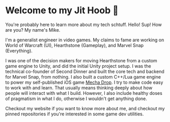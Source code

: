 # Welcome to my Jit Hoob 👋

You're probably here to learn more about my tech schtuff. Hello! Sup! How are you? My name's Mike.

I'm a generalist engineer in video games. My claims to fame are working on World of Warcraft (UI), Hearthstone (Gameplay), and Marvel Snap (Everything).

I was one of the decision makers for moving Hearthstone from a custom game engine to Unity, and did the initial Unity project setup. I was the technical co-founder of Second Dinner and built the core tech and backend for Marvel Snap, from nothing. I also built a custom C++/Lua game engine to power my self-published iOS game [Mecha Drop](https://apps.apple.com/us/app/mecha-drop/id415230800). I try to make code easy to work with and learn. That usually means thinking deeply about how people will interact with what I build. However, I also include healthy doses of pragmatism in what I do, otherwise I wouldn't get anything done.

Checkout my website if you want to know more about me, and checkout my pinned repositories if you're interested in some game dev utilities.
